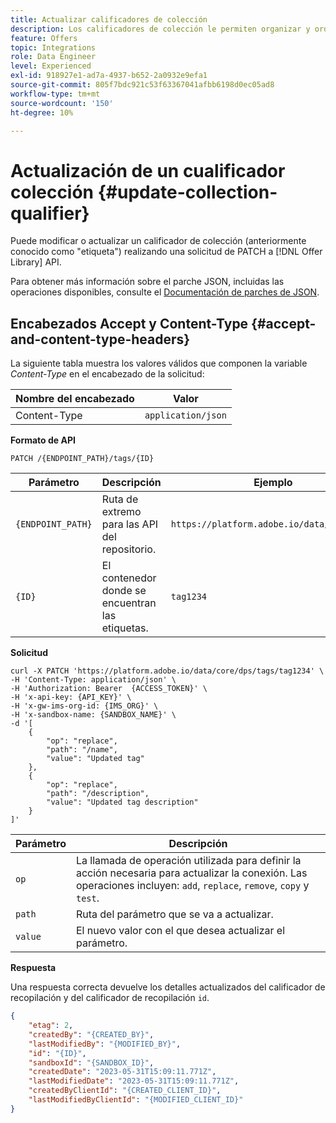 ```yaml
---
title: Actualizar calificadores de colección
description: Los calificadores de colección le permiten organizar y ordenar mejor sus ofertas.
feature: Offers
topic: Integrations
role: Data Engineer
level: Experienced
exl-id: 918927e1-ad7a-4937-b652-2a0932e9efa1
source-git-commit: 805f7bdc921c53f63367041afbb6198d0ec05ad8
workflow-type: tm+mt
source-wordcount: '150'
ht-degree: 10%

---
```


# Actualización de un cualificador colección {#update-collection-qualifier}

Puede modificar o actualizar un calificador de colección (anteriormente conocido como &quot;etiqueta&quot;) realizando una solicitud de PATCH a [!DNL Offer Library] API.

Para obtener más información sobre el parche JSON, incluidas las operaciones disponibles, consulte el [Documentación de parches de JSON](https://jsonpatch.com/).

## Encabezados Accept y Content-Type {#accept-and-content-type-headers}

La siguiente tabla muestra los valores válidos que componen la variable *Content-Type* en el encabezado de la solicitud:

| Nombre del encabezado | Valor |
| ----------- | ----- |
| Content-Type | `application/json` |

**Formato de API**

```http
PATCH /{ENDPOINT_PATH}/tags/{ID}
```

| Parámetro | Descripción | Ejemplo |
| --------- | ----------- | ------- |
| `{ENDPOINT_PATH}` | Ruta de extremo para las API del repositorio. | `https://platform.adobe.io/data/core/dps/` |
| `{ID}` | El contenedor donde se encuentran las etiquetas. | `tag1234` |

**Solicitud**

```shell
curl -X PATCH 'https://platform.adobe.io/data/core/dps/tags/tag1234' \
-H 'Content-Type: application/json' \
-H 'Authorization: Bearer  {ACCESS_TOKEN}' \
-H 'x-api-key: {API_KEY}' \
-H 'x-gw-ims-org-id: {IMS_ORG}' \
-H 'x-sandbox-name: {SANDBOX_NAME}' \
-d '[
    {
        "op": "replace",
        "path": "/name",
        "value": "Updated tag"
    },
    {
        "op": "replace",
        "path": "/description",
        "value": "Updated tag description"
    }
]'
```

| Parámetro | Descripción |
| --------- | ----------- |
| `op` | La llamada de operación utilizada para definir la acción necesaria para actualizar la conexión. Las operaciones incluyen: `add`, `replace`, `remove`, `copy` y `test`. |
| `path` | Ruta del parámetro que se va a actualizar. |
| `value` | El nuevo valor con el que desea actualizar el parámetro. |

**Respuesta**

Una respuesta correcta devuelve los detalles actualizados del calificador de recopilación y del calificador de recopilación `id`.

```json
{
    "etag": 2,
    "createdBy": "{CREATED_BY}",
    "lastModifiedBy": "{MODIFIED_BY}",
    "id": "{ID}",
    "sandboxId": "{SANDBOX_ID}",
    "createdDate": "2023-05-31T15:09:11.771Z",
    "lastModifiedDate": "2023-05-31T15:09:11.771Z",
    "createdByClientId": "{CREATED_CLIENT_ID}",
    "lastModifiedByClientId": "{MODIFIED_CLIENT_ID}"
}
```
